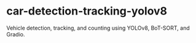 # car-detection-tracking-yolov8
Vehicle detection, tracking, and counting using YOLOv8, BoT-SORT, and Gradio.
